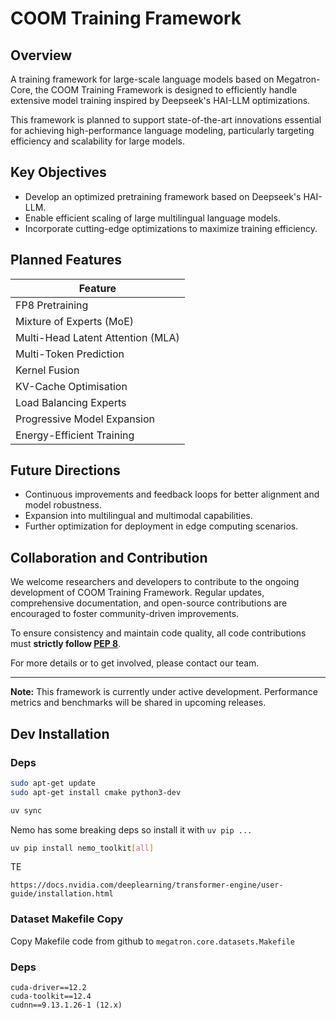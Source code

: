 # COOM Training Framework

## Overview
A training framework for large-scale language models based on Megatron-Core, the COOM Training Framework is designed to efficiently handle extensive model training inspired by Deepseek's HAI-LLM optimizations. 

This framework is planned to support state-of-the-art innovations essential for achieving high-performance language modeling, particularly targeting efficiency and scalability for large models.

## Key Objectives
- Develop an optimized pretraining framework based on Deepseek's HAI-LLM.
- Enable efficient scaling of large multilingual language models.
- Incorporate cutting-edge optimizations to maximize training efficiency.

## Planned Features

| Feature                                |
|----------------------------------------|
| FP8 Pretraining                        |
| Mixture of Experts (MoE)               |
| Multi-Head Latent Attention (MLA)      |
| Multi-Token Prediction                 |
| Kernel Fusion                          |
| KV-Cache Optimisation                  |
| Load Balancing Experts                 |
| Progressive Model Expansion            |
| Energy-Efficient Training              |

## Future Directions
- Continuous improvements and feedback loops for better alignment and model robustness.
- Expansion into multilingual and multimodal capabilities.
- Further optimization for deployment in edge computing scenarios.

## Collaboration and Contribution
We welcome researchers and developers to contribute to the ongoing development of COOM Training Framework. Regular updates, comprehensive documentation, and open-source contributions are encouraged to foster community-driven improvements.

To ensure consistency and maintain code quality, all code contributions must **strictly follow [PEP 8](https://peps.python.org/pep-0008/)**. 

For more details or to get involved, please contact our team.

---

**Note:** This framework is currently under active development. Performance metrics and benchmarks will be shared in upcoming releases.

## Dev Installation

### Deps
```sh
sudo apt-get update
sudo apt-get install cmake python3-dev
```

```sh
uv sync
```

Nemo has some breaking deps so install it with `uv pip ...`
```sh
uv pip install nemo_toolkit[all]
```

TE
```
https://docs.nvidia.com/deeplearning/transformer-engine/user-guide/installation.html
```

### Dataset Makefile Copy
Copy Makefile code from github to `megatron.core.datasets.Makefile`


### Deps
```
cuda-driver==12.2
cuda-toolkit==12.4
cudnn==9.13.1.26-1 (12.x)
```
